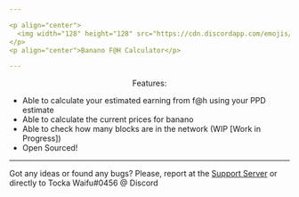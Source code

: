 ```yaml
---

<p align="center">
  <img width="128" height="128" src="https://cdn.discordapp.com/emojis/815713271918231564.gif?v=1">
</p>
<p align="center">Banano F@H Calculator</p>

---
```


<p align="center">Features:</p>

- Able to calculate your estimated earning from f@h using your PPD estimate
- Able to calculate the current prices for banano
- Able to check how many blocks are in the network (WIP [Work in Progress])
- Open Sourced!

---

Got any ideas or found any bugs? Please, report at the [Support Server](https://discord.gg/NWAs6v4AdX) or directly to Tocka Waifu#0456 @ Discord